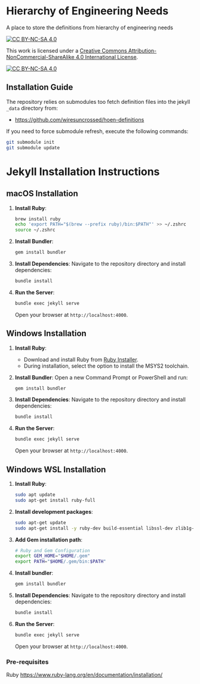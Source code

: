 # Hierarchy of Engineering Needs
A place to store the definitions from hierarchy of engineering needs


[![CC BY-NC-SA 4.0][cc-by-nc-sa-shield]][cc-by-nc-sa]

This work is licensed under a
[Creative Commons Attribution-NonCommercial-ShareAlike 4.0 International License][cc-by-nc-sa].

[![CC BY-NC-SA 4.0][cc-by-nc-sa-image]][cc-by-nc-sa]

[cc-by-nc-sa]: http://creativecommons.org/licenses/by-nc-sa/4.0/
[cc-by-nc-sa-image]: https://licensebuttons.net/l/by-nc-sa/4.0/88x31.png
[cc-by-nc-sa-shield]: https://img.shields.io/badge/License-CC%20BY--NC--SA%204.0-lightgrey.svg

## Installation Guide
The repository relies on submodules
too fetch definition files into the
jekyll `_data` directory from:
- https://github.com/wiresuncrossed/hoen-definitions

If you need to force submodule refresh, execute the
following commands:

```bash
git submodule init
git submodule update
```


# Jekyll Installation Instructions

## macOS Installation

1. **Install Ruby**:
   ```bash
   brew install ruby
   echo 'export PATH="$(brew --prefix ruby)/bin:$PATH"' >> ~/.zshrc
   source ~/.zshrc
   ```

2. **Install Bundler**:
   ```bash
   gem install bundler
   ```

3. **Install Dependencies**:
   Navigate to the repository directory and install dependencies:
   ```bash
   bundle install
   ```

4. **Run the Server**:
   ```bash
   bundle exec jekyll serve
   ```
   Open your browser at `http://localhost:4000`.

## Windows Installation

1. **Install Ruby**:
    - Download and install Ruby from [Ruby Installer](https://rubyinstaller.org/).
    - During installation, select the option to install the MSYS2 toolchain.

2. **Install Bundler**:
   Open a new Command Prompt or PowerShell and run:
   ```bash
   gem install bundler
   ```

3. **Install Dependencies**:
   Navigate to the repository directory and install dependencies:
   ```bash
   bundle install
   ```

4. **Run the Server**:
   ```bash
   bundle exec jekyll serve
   ```
   Open your browser at `http://localhost:4000`.

## Windows WSL Installation

1. **Install Ruby**:
   ```bash
   sudo apt update
   sudo apt-get install ruby-full
   ```
2. **Install development packages**:
   ```bash
   sudo apt-get update
   sudo apt-get install -y ruby-dev build-essential libssl-dev zlib1g-dev
   ```
3. **Add Gem installation path**:
   ```bash
   # Ruby and Gem Configuration
   export GEM_HOME="$HOME/.gem"
   export PATH="$HOME/.gem/bin:$PATH"
   ```
4. **Install bundler**:
   ```bash   
   gem install bundler
   ```

5. **Install Dependencies**:
   Navigate to the repository directory and install dependencies:
   ```bash
   bundle install
   ```

6. **Run the Server**:
   ```bash
   bundle exec jekyll serve
   ```
   Open your browser at `http://localhost:4000`.
### Pre-requisites

Ruby https://www.ruby-lang.org/en/documentation/installation/

